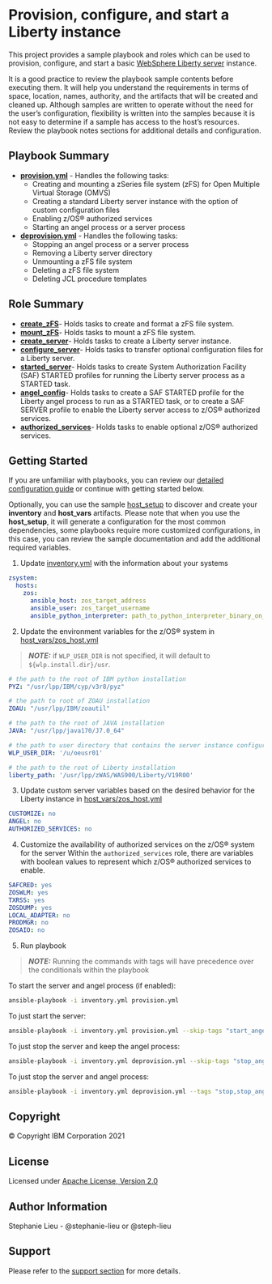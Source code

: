 # Provision, configure, and start a Liberty instance

This project provides a sample playbook and roles which can be used to provision, configure, and start a basic [WebSphere Liberty server](https://www.ibm.com/cloud/websphere-liberty) instance.

It is a good practice to review the playbook sample contents before executing
them. It will help you understand the requirements in terms of space, location,
names, authority, and the artifacts that will be created and cleaned up.
Although samples are written to operate without the need for the user’s
configuration, flexibility is written into the samples because it is not easy
to determine if a sample has access to the host’s resources. Review the
playbook notes sections for additional details and configuration.

## Playbook Summary

- [**provision.yml**](provision.yml) - Handles the following tasks:
  - Creating and mounting a zSeries file system (zFS) for Open Multiple Virtual Storage (OMVS)
  - Creating a standard Liberty server instance with the option of custom configuration files
  - Enabling z/OS&reg; authorized services
  - Starting an angel process or a server process
- [**deprovision.yml**](roles/deprov/README.md) - Handles the following tasks:
  - Stopping an angel process or a server process
  - Removing a Liberty server directory
  - Unmounting a zFS file system
  - Deleting a zFS file system
  - Deleting JCL procedure templates

## Role Summary

- [**create_zFS**](roles/create_zFS/README.md)- Holds tasks to create and format a zFS file system.
- [**mount_zFS**](roles/mount_zFS/README.md)- Holds tasks to mount a zFS file system.
- [**create_server**](roles/create_server/README.md)- Holds tasks to create a Liberty server instance.
- [**configure_server**](roles/configure_server/README.md)- Holds tasks to transfer optional configuration files for a Liberty server.
- [**started_server**](roles/started_server/README.md)- Holds tasks to create System Authorization Facility (SAF) STARTED profiles for running the Liberty server process as a STARTED task.
- [**angel_config**](roles/angel_config/README.md)- Holds tasks to create a SAF STARTED profile for the Liberty angel process to run as a STARTED task, or to create a SAF SERVER profile to enable the Liberty server access to z/OS&reg; authorized services.
- [**authorized_services**](roles/authorized_services/README.md)- Holds tasks to enable optional z/OS&reg; authorized services.


## Getting Started

If you are unfamiliar with playbooks, you can review our
[detailed configuration guide](https://github.com/IBM/z_ansible_collections_samples/blob/master/docs/share/zos_core/configuration_guide.md) or
continue with getting started below.

Optionally, you can use the sample
[host_setup](https://github.com/IBM/z_ansible_collections_samples/blob/master/zos_administration/host_setup/README.md)
to discover and create your **inventory** and **host_vars** artifacts. Please
note that when you use the **host_setup**, it will generate a configuration
for the most common dependencies, some playbooks require more customized
configurations, in this case, you can review the sample documentation and
add the additional required variables.

1. Update [inventory.yml](inventory.yml) with the information about your systems

```yaml
zsystem:
  hosts:
    zos:
      ansible_host: zos_target_address
      ansible_user: zos_target_username
      ansible_python_interpreter: path_to_python_interpreter_binary_on_zos_target
```

2. Update the environment variables for the z/OS&reg; system in [host_vars/zos_host.yml](host_vars/zos_host.yml)

> **_NOTE:_**  if `WLP_USER_DIR` is not specified, it will default to `${wlp.install.dir}/usr`.
 
```yaml
# the path to the root of IBM python installation
PYZ: "/usr/lpp/IBM/cyp/v3r8/pyz"

# the path to root of ZOAU installation
ZOAU: "/usr/lpp/IBM/zoautil"

# the path to the root of JAVA installation
JAVA: "/usr/lpp/java170/J7.0_64"

# the path to user directory that contains the server instance configuration
WLP_USER_DIR: '/u/oeusr01'

# the path to the root of Liberty installation
liberty_path: '/usr/lpp/zWAS/WAS900/Liberty/V19R00'
```

3. Update custom server variables based on the desired behavior for the Liberty instance in [host_vars/zos_host.yml](host_vars/zos_host.yml)

```yaml
CUSTOMIZE: no
ANGEL: no
AUTHORIZED_SERVICES: no

```

4. Customize the availability of authorized services on the z/OS&reg; system for the server
Within the `authorized_services` role, there are variables with boolean values to represent which z/OS&reg; authorized services to enable.
```yaml
SAFCRED: yes
ZOSWLM: yes
TXRSS: yes
ZOSDUMP: yes
LOCAL_ADAPTER: no
PRODMGR: no
ZOSAIO: no
```

5. Run playbook

> **_NOTE:_**  Running the commands with tags will have precedence over the conditionals within the playbook

To start the server and angel process (if enabled):
```bash
ansible-playbook -i inventory.yml provision.yml
```

To just start the server:
```bash
ansible-playbook -i inventory.yml provision.yml --skip-tags "start_angel"
```

To just stop the server and keep the angel process:
```bash
ansible-playbook -i inventory.yml deprovision.yml --skip-tags "stop_angel"
```

To just stop the server and angel process:
```bash
ansible-playbook -i inventory.yml deprovision.yml --tags "stop,stop_angel"
```

## Copyright
© Copyright IBM Corporation 2021

## License
Licensed under [Apache License, Version 2.0](https://opensource.org/licenses/Apache-2.0)

## Author Information
Stephanie Lieu - @stephanie-lieu or @steph-lieu

## Support
Please refer to the [support section](https://github.com/IBM/z_ansible_collections_samples/blob/master/README.md#support) for more details.
